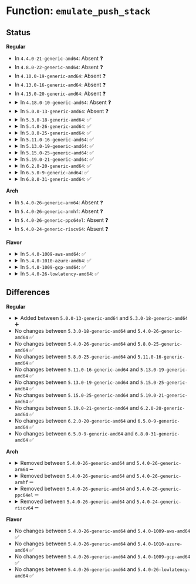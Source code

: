 # Function: <code>emulate_push_stack</code>

## Status
<b>Regular</b>
<ul>
<li>
In <code>4.4.0-21-generic-amd64</code>: Absent ❓
</li>
<li>
In <code>4.8.0-22-generic-amd64</code>: Absent ❓
</li>
<li>
In <code>4.10.0-19-generic-amd64</code>: Absent ❓
</li>
<li>
In <code>4.13.0-16-generic-amd64</code>: Absent ❓
</li>
<li>
In <code>4.15.0-20-generic-amd64</code>: Absent ❓
</li>
<li>
<details>
<summary>In <code>4.18.0-10-generic-amd64</code>: Absent ❓</summary>

```json
{
  "name": "emulate_push_stack",
  "collision_type": "Unique Static",
  "inline_type": "Selective",
  "funcs": [
    {
      "addr": 18446744071579298848,
      "name": "emulate_push_stack",
      "external": false,
      "loc": "arch/x86/kernel/uprobes.c:535",
      "file": "arch/x86/kernel/uprobes.c",
      "inline": "not declared, inlined",
      "caller_inline": [],
      "caller_func": [
        "arch/x86/kernel/uprobes.c:push_emulate_op",
        "arch/x86/kernel/uprobes.c:branch_emulate_op",
        "arch/x86/kernel/uprobes.c:default_post_xol_op"
      ]
    }
  ],
  "symbols": [
    {
      "addr": 18446744071579298848,
      "name": "emulate_push_stack.isra.7",
      "section": ".text",
      "bind": "STB_LOCAL",
      "size": 121
    }
  ]
}
```
</details>
</li>
<li>
<details>
<summary>In <code>5.0.0-13-generic-amd64</code>: Absent ❓</summary>

```json
{
  "name": "emulate_push_stack",
  "collision_type": "Unique Static",
  "inline_type": "Selective",
  "funcs": [
    {
      "addr": 18446744071579323440,
      "name": "emulate_push_stack",
      "external": false,
      "loc": "arch/x86/kernel/uprobes.c:535",
      "file": "arch/x86/kernel/uprobes.c",
      "inline": "not declared, inlined",
      "caller_inline": [],
      "caller_func": [
        "arch/x86/kernel/uprobes.c:push_emulate_op",
        "arch/x86/kernel/uprobes.c:branch_emulate_op",
        "arch/x86/kernel/uprobes.c:default_post_xol_op"
      ]
    }
  ],
  "symbols": [
    {
      "addr": 18446744071579323440,
      "name": "emulate_push_stack.isra.6",
      "section": ".text",
      "bind": "STB_LOCAL",
      "size": 121
    }
  ]
}
```
</details>
</li>
<li>
<details>
<summary>In <code>5.3.0-18-generic-amd64</code>: ✅</summary>

```c
int emulate_push_stack(struct pt_regs * regs, long unsigned int val)
```

```json
{
  "name": "emulate_push_stack",
  "collision_type": "Unique Static",
  "inline_type": "No",
  "funcs": [
    {
      "addr": 18446744071579338736,
      "name": "emulate_push_stack",
      "external": false,
      "loc": "arch/x86/kernel/uprobes.c:525",
      "file": "arch/x86/kernel/uprobes.c",
      "inline": "seen, unknown",
      "caller_inline": [],
      "caller_func": [
        "arch/x86/kernel/uprobes.c:push_emulate_op",
        "arch/x86/kernel/uprobes.c:branch_emulate_op",
        "arch/x86/kernel/uprobes.c:default_post_xol_op"
      ]
    }
  ],
  "symbols": [
    {
      "addr": 18446744071579338736,
      "name": "emulate_push_stack",
      "section": ".text",
      "bind": "STB_LOCAL",
      "size": 141
    }
  ]
}
```
</details>
</li>
<li>
<details>
<summary>In <code>5.4.0-26-generic-amd64</code>: ✅</summary>

```c
int emulate_push_stack(struct pt_regs * regs, long unsigned int val)
```

```json
{
  "name": "emulate_push_stack",
  "collision_type": "Unique Static",
  "inline_type": "No",
  "funcs": [
    {
      "addr": 18446744071579342912,
      "name": "emulate_push_stack",
      "external": false,
      "loc": "arch/x86/kernel/uprobes.c:525",
      "file": "arch/x86/kernel/uprobes.c",
      "inline": "seen, unknown",
      "caller_inline": [],
      "caller_func": [
        "arch/x86/kernel/uprobes.c:push_emulate_op",
        "arch/x86/kernel/uprobes.c:branch_emulate_op",
        "arch/x86/kernel/uprobes.c:default_post_xol_op"
      ]
    }
  ],
  "symbols": [
    {
      "addr": 18446744071579342912,
      "name": "emulate_push_stack",
      "section": ".text",
      "bind": "STB_LOCAL",
      "size": 141
    }
  ]
}
```
</details>
</li>
<li>
<details>
<summary>In <code>5.8.0-25-generic-amd64</code>: ✅</summary>

```c
int emulate_push_stack(struct pt_regs * regs, long unsigned int val)
```

```json
{
  "name": "emulate_push_stack",
  "collision_type": "Unique Static",
  "inline_type": "No",
  "funcs": [
    {
      "addr": 18446744071579372432,
      "name": "emulate_push_stack",
      "external": false,
      "loc": "arch/x86/kernel/uprobes.c:525",
      "file": "arch/x86/kernel/uprobes.c",
      "inline": "seen, unknown",
      "caller_inline": [],
      "caller_func": [
        "arch/x86/kernel/uprobes.c:push_emulate_op",
        "arch/x86/kernel/uprobes.c:branch_emulate_op",
        "arch/x86/kernel/uprobes.c:default_post_xol_op"
      ]
    }
  ],
  "symbols": [
    {
      "addr": 18446744071579372432,
      "name": "emulate_push_stack",
      "section": ".text",
      "bind": "STB_LOCAL",
      "size": 143
    }
  ]
}
```
</details>
</li>
<li>
<details>
<summary>In <code>5.11.0-16-generic-amd64</code>: ✅</summary>

```c
int emulate_push_stack(struct pt_regs * regs, long unsigned int val)
```

```json
{
  "name": "emulate_push_stack",
  "collision_type": "Unique Static",
  "inline_type": "No",
  "funcs": [
    {
      "addr": 18446744071579371072,
      "name": "emulate_push_stack",
      "external": false,
      "loc": "arch/x86/kernel/uprobes.c:526",
      "file": "arch/x86/kernel/uprobes.c",
      "inline": "seen, unknown",
      "caller_inline": [],
      "caller_func": [
        "arch/x86/kernel/uprobes.c:push_emulate_op",
        "arch/x86/kernel/uprobes.c:branch_emulate_op",
        "arch/x86/kernel/uprobes.c:default_post_xol_op"
      ]
    }
  ],
  "symbols": [
    {
      "addr": 18446744071579371072,
      "name": "emulate_push_stack",
      "section": ".text",
      "bind": "STB_LOCAL",
      "size": 143
    }
  ]
}
```
</details>
</li>
<li>
<details>
<summary>In <code>5.13.0-19-generic-amd64</code>: ✅</summary>

```c
int emulate_push_stack(struct pt_regs * regs, long unsigned int val)
```

```json
{
  "name": "emulate_push_stack",
  "collision_type": "Unique Static",
  "inline_type": "No",
  "funcs": [
    {
      "addr": 18446744071579374768,
      "name": "emulate_push_stack",
      "external": false,
      "loc": "arch/x86/kernel/uprobes.c:526",
      "file": "arch/x86/kernel/uprobes.c",
      "inline": "seen, unknown",
      "caller_inline": [],
      "caller_func": [
        "arch/x86/kernel/uprobes.c:push_emulate_op",
        "arch/x86/kernel/uprobes.c:branch_emulate_op",
        "arch/x86/kernel/uprobes.c:default_post_xol_op"
      ]
    }
  ],
  "symbols": [
    {
      "addr": 18446744071579374768,
      "name": "emulate_push_stack",
      "section": ".text",
      "bind": "STB_LOCAL",
      "size": 143
    }
  ]
}
```
</details>
</li>
<li>
<details>
<summary>In <code>5.15.0-25-generic-amd64</code>: ✅</summary>

```c
int emulate_push_stack(struct pt_regs * regs, long unsigned int val)
```

```json
{
  "name": "emulate_push_stack",
  "collision_type": "Unique Static",
  "inline_type": "No",
  "funcs": [
    {
      "addr": 18446744071579436240,
      "name": "emulate_push_stack",
      "external": false,
      "loc": "arch/x86/kernel/uprobes.c:526",
      "file": "arch/x86/kernel/uprobes.c",
      "inline": "seen, unknown",
      "caller_inline": [],
      "caller_func": [
        "arch/x86/kernel/uprobes.c:push_emulate_op",
        "arch/x86/kernel/uprobes.c:branch_emulate_op",
        "arch/x86/kernel/uprobes.c:default_post_xol_op"
      ]
    }
  ],
  "symbols": [
    {
      "addr": 18446744071579436240,
      "name": "emulate_push_stack",
      "section": ".text",
      "bind": "STB_LOCAL",
      "size": 143
    }
  ]
}
```
</details>
</li>
<li>
<details>
<summary>In <code>5.19.0-21-generic-amd64</code>: ✅</summary>

```c
int emulate_push_stack(struct pt_regs * regs, long unsigned int val)
```

```json
{
  "name": "emulate_push_stack",
  "collision_type": "Unique Static",
  "inline_type": "No",
  "funcs": [
    {
      "addr": 18446744071579505888,
      "name": "emulate_push_stack",
      "external": false,
      "loc": "arch/x86/kernel/uprobes.c:526",
      "file": "arch/x86/kernel/uprobes.c",
      "inline": "seen, unknown",
      "caller_inline": [],
      "caller_func": [
        "arch/x86/kernel/uprobes.c:push_emulate_op",
        "arch/x86/kernel/uprobes.c:branch_emulate_op",
        "arch/x86/kernel/uprobes.c:default_post_xol_op"
      ]
    }
  ],
  "symbols": [
    {
      "addr": 18446744071579505888,
      "name": "emulate_push_stack",
      "section": ".text",
      "bind": "STB_LOCAL",
      "size": 151
    }
  ]
}
```
</details>
</li>
<li>
<details>
<summary>In <code>6.2.0-20-generic-amd64</code>: ✅</summary>

```c
int emulate_push_stack(struct pt_regs * regs, long unsigned int val)
```

```json
{
  "name": "emulate_push_stack",
  "collision_type": "Unique Static",
  "inline_type": "No",
  "funcs": [
    {
      "addr": 18446744071579604544,
      "name": "emulate_push_stack",
      "external": false,
      "loc": "arch/x86/kernel/uprobes.c:526",
      "file": "arch/x86/kernel/uprobes.c",
      "inline": "seen, unknown",
      "caller_inline": [],
      "caller_func": [
        "arch/x86/kernel/uprobes.c:push_emulate_op",
        "arch/x86/kernel/uprobes.c:branch_emulate_op",
        "arch/x86/kernel/uprobes.c:default_post_xol_op"
      ]
    }
  ],
  "symbols": [
    {
      "addr": 18446744071579604544,
      "name": "emulate_push_stack",
      "section": ".text",
      "bind": "STB_LOCAL",
      "size": 151
    }
  ]
}
```
</details>
</li>
<li>
<details>
<summary>In <code>6.5.0-9-generic-amd64</code>: ✅</summary>

```c
int emulate_push_stack(struct pt_regs * regs, long unsigned int val)
```

```json
{
  "name": "emulate_push_stack",
  "collision_type": "Unique Static",
  "inline_type": "No",
  "funcs": [
    {
      "addr": 18446744071579616912,
      "name": "emulate_push_stack",
      "external": false,
      "loc": "arch/x86/kernel/uprobes.c:526",
      "file": "arch/x86/kernel/uprobes.c",
      "inline": "seen, unknown",
      "caller_inline": [],
      "caller_func": [
        "arch/x86/kernel/uprobes.c:push_emulate_op",
        "arch/x86/kernel/uprobes.c:branch_emulate_op",
        "arch/x86/kernel/uprobes.c:default_post_xol_op"
      ]
    }
  ],
  "symbols": [
    {
      "addr": 18446744071579616912,
      "name": "emulate_push_stack",
      "section": ".text",
      "bind": "STB_LOCAL",
      "size": 151
    }
  ]
}
```
</details>
</li>
<li>
<details>
<summary>In <code>6.8.0-31-generic-amd64</code>: ✅</summary>

```c
int emulate_push_stack(struct pt_regs * regs, long unsigned int val)
```

```json
{
  "name": "emulate_push_stack",
  "collision_type": "Unique Static",
  "inline_type": "No",
  "funcs": [
    {
      "addr": 18446744071579645968,
      "name": "emulate_push_stack",
      "external": false,
      "loc": "arch/x86/kernel/uprobes.c:526",
      "file": "arch/x86/kernel/uprobes.c",
      "inline": "seen, unknown",
      "caller_inline": [],
      "caller_func": [
        "arch/x86/kernel/uprobes.c:push_emulate_op",
        "arch/x86/kernel/uprobes.c:branch_emulate_op",
        "arch/x86/kernel/uprobes.c:default_post_xol_op"
      ]
    }
  ],
  "symbols": [
    {
      "addr": 18446744071579645968,
      "name": "emulate_push_stack",
      "section": ".text",
      "bind": "STB_LOCAL",
      "size": 151
    }
  ]
}
```
</details>
</li>
</ul>
<b>Arch</b>
<ul>
<li>
In <code>5.4.0-26-generic-arm64</code>: Absent ❓
</li>
<li>
In <code>5.4.0-26-generic-armhf</code>: Absent ❓
</li>
<li>
In <code>5.4.0-26-generic-ppc64el</code>: Absent ❓
</li>
<li>
In <code>5.4.0-24-generic-riscv64</code>: Absent ❓
</li>
</ul>
<b>Flavor</b>
<ul>
<li>
<details>
<summary>In <code>5.4.0-1009-aws-amd64</code>: ✅</summary>

```c
int emulate_push_stack(struct pt_regs * regs, long unsigned int val)
```

```json
{
  "name": "emulate_push_stack",
  "collision_type": "Unique Static",
  "inline_type": "No",
  "funcs": [
    {
      "addr": 18446744071579338816,
      "name": "emulate_push_stack",
      "external": false,
      "loc": "arch/x86/kernel/uprobes.c:525",
      "file": "arch/x86/kernel/uprobes.c",
      "inline": "seen, unknown",
      "caller_inline": [],
      "caller_func": [
        "arch/x86/kernel/uprobes.c:push_emulate_op",
        "arch/x86/kernel/uprobes.c:branch_emulate_op",
        "arch/x86/kernel/uprobes.c:default_post_xol_op"
      ]
    }
  ],
  "symbols": [
    {
      "addr": 18446744071579338816,
      "name": "emulate_push_stack",
      "section": ".text",
      "bind": "STB_LOCAL",
      "size": 141
    }
  ]
}
```
</details>
</li>
<li>
<details>
<summary>In <code>5.4.0-1010-azure-amd64</code>: ✅</summary>

```c
int emulate_push_stack(struct pt_regs * regs, long unsigned int val)
```

```json
{
  "name": "emulate_push_stack",
  "collision_type": "Unique Static",
  "inline_type": "No",
  "funcs": [
    {
      "addr": 18446744071579271216,
      "name": "emulate_push_stack",
      "external": false,
      "loc": "arch/x86/kernel/uprobes.c:525",
      "file": "arch/x86/kernel/uprobes.c",
      "inline": "seen, unknown",
      "caller_inline": [],
      "caller_func": [
        "arch/x86/kernel/uprobes.c:push_emulate_op",
        "arch/x86/kernel/uprobes.c:branch_emulate_op",
        "arch/x86/kernel/uprobes.c:default_post_xol_op"
      ]
    }
  ],
  "symbols": [
    {
      "addr": 18446744071579271216,
      "name": "emulate_push_stack",
      "section": ".text",
      "bind": "STB_LOCAL",
      "size": 120
    }
  ]
}
```
</details>
</li>
<li>
<details>
<summary>In <code>5.4.0-1009-gcp-amd64</code>: ✅</summary>

```c
int emulate_push_stack(struct pt_regs * regs, long unsigned int val)
```

```json
{
  "name": "emulate_push_stack",
  "collision_type": "Unique Static",
  "inline_type": "No",
  "funcs": [
    {
      "addr": 18446744071579338736,
      "name": "emulate_push_stack",
      "external": false,
      "loc": "arch/x86/kernel/uprobes.c:525",
      "file": "arch/x86/kernel/uprobes.c",
      "inline": "seen, unknown",
      "caller_inline": [],
      "caller_func": [
        "arch/x86/kernel/uprobes.c:push_emulate_op",
        "arch/x86/kernel/uprobes.c:branch_emulate_op",
        "arch/x86/kernel/uprobes.c:default_post_xol_op"
      ]
    }
  ],
  "symbols": [
    {
      "addr": 18446744071579338736,
      "name": "emulate_push_stack",
      "section": ".text",
      "bind": "STB_LOCAL",
      "size": 141
    }
  ]
}
```
</details>
</li>
<li>
<details>
<summary>In <code>5.4.0-26-lowlatency-amd64</code>: ✅</summary>

```c
int emulate_push_stack(struct pt_regs * regs, long unsigned int val)
```

```json
{
  "name": "emulate_push_stack",
  "collision_type": "Unique Static",
  "inline_type": "No",
  "funcs": [
    {
      "addr": 18446744071579347184,
      "name": "emulate_push_stack",
      "external": false,
      "loc": "arch/x86/kernel/uprobes.c:525",
      "file": "arch/x86/kernel/uprobes.c",
      "inline": "seen, unknown",
      "caller_inline": [],
      "caller_func": [
        "arch/x86/kernel/uprobes.c:push_emulate_op",
        "arch/x86/kernel/uprobes.c:branch_emulate_op",
        "arch/x86/kernel/uprobes.c:default_post_xol_op"
      ]
    }
  ],
  "symbols": [
    {
      "addr": 18446744071579347184,
      "name": "emulate_push_stack",
      "section": ".text",
      "bind": "STB_LOCAL",
      "size": 141
    }
  ]
}
```
</details>
</li>
</ul>

## Differences
<b>Regular</b>
<ul>
<li>
<details>
<summary>Added between <code>5.0.0-13-generic-amd64</code> and <code>5.3.0-18-generic-amd64</code> ➕</summary>

```c
int emulate_push_stack(struct pt_regs * regs, long unsigned int val)
```
</details>
</li>
<li>
No changes between <code>5.3.0-18-generic-amd64</code> and <code>5.4.0-26-generic-amd64</code> ✅
</li>
<li>
No changes between <code>5.4.0-26-generic-amd64</code> and <code>5.8.0-25-generic-amd64</code> ✅
</li>
<li>
No changes between <code>5.8.0-25-generic-amd64</code> and <code>5.11.0-16-generic-amd64</code> ✅
</li>
<li>
No changes between <code>5.11.0-16-generic-amd64</code> and <code>5.13.0-19-generic-amd64</code> ✅
</li>
<li>
No changes between <code>5.13.0-19-generic-amd64</code> and <code>5.15.0-25-generic-amd64</code> ✅
</li>
<li>
No changes between <code>5.15.0-25-generic-amd64</code> and <code>5.19.0-21-generic-amd64</code> ✅
</li>
<li>
No changes between <code>5.19.0-21-generic-amd64</code> and <code>6.2.0-20-generic-amd64</code> ✅
</li>
<li>
No changes between <code>6.2.0-20-generic-amd64</code> and <code>6.5.0-9-generic-amd64</code> ✅
</li>
<li>
No changes between <code>6.5.0-9-generic-amd64</code> and <code>6.8.0-31-generic-amd64</code> ✅
</li>
</ul>
<b>Arch</b>
<ul>
<li>
<details>
<summary>Removed between <code>5.4.0-26-generic-amd64</code> and <code>5.4.0-26-generic-arm64</code> ➖</summary>

```c
int emulate_push_stack(struct pt_regs * regs, long unsigned int val)
```
</details>
</li>
<li>
<details>
<summary>Removed between <code>5.4.0-26-generic-amd64</code> and <code>5.4.0-26-generic-armhf</code> ➖</summary>

```c
int emulate_push_stack(struct pt_regs * regs, long unsigned int val)
```
</details>
</li>
<li>
<details>
<summary>Removed between <code>5.4.0-26-generic-amd64</code> and <code>5.4.0-26-generic-ppc64el</code> ➖</summary>

```c
int emulate_push_stack(struct pt_regs * regs, long unsigned int val)
```
</details>
</li>
<li>
<details>
<summary>Removed between <code>5.4.0-26-generic-amd64</code> and <code>5.4.0-24-generic-riscv64</code> ➖</summary>

```c
int emulate_push_stack(struct pt_regs * regs, long unsigned int val)
```
</details>
</li>
</ul>
<b>Flavor</b>
<ul>
<li>
No changes between <code>5.4.0-26-generic-amd64</code> and <code>5.4.0-1009-aws-amd64</code> ✅
</li>
<li>
No changes between <code>5.4.0-26-generic-amd64</code> and <code>5.4.0-1010-azure-amd64</code> ✅
</li>
<li>
No changes between <code>5.4.0-26-generic-amd64</code> and <code>5.4.0-1009-gcp-amd64</code> ✅
</li>
<li>
No changes between <code>5.4.0-26-generic-amd64</code> and <code>5.4.0-26-lowlatency-amd64</code> ✅
</li>
</ul>
